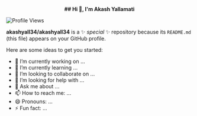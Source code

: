 <p align="center">
  <strong>## Hi 👋, I'm Akash Yallamati</strong>
</p>


![Profile Views](https://komarev.com/ghpvc/?username=akashyall34)

**akashyall34/akashyall34** is a ✨ _special_ ✨ repository because its `README.md` (this file) appears on your GitHub profile.

Here are some ideas to get you started:

- 🔭 I’m currently working on ...
- 🌱 I’m currently learning ...
- 👯 I’m looking to collaborate on ...
- 🤔 I’m looking for help with ...
- 💬 Ask me about ...
- 📫 How to reach me: ...
- 😄 Pronouns: ...
- ⚡ Fun fact: ...
